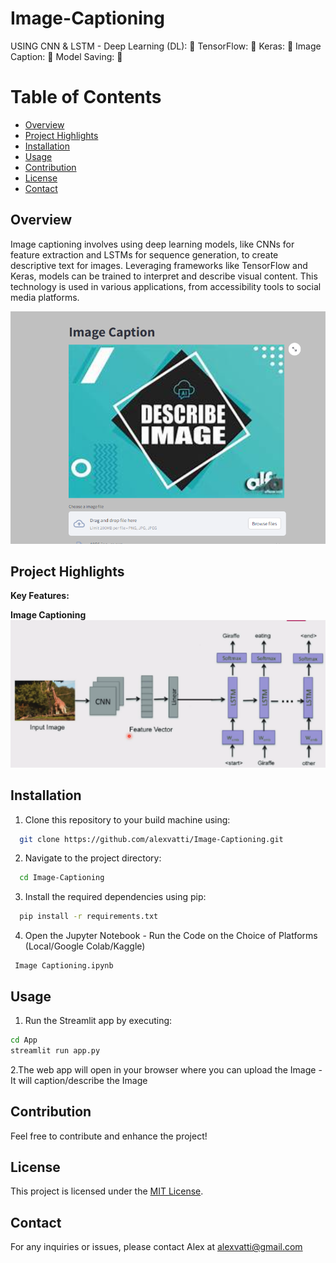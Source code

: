 # Image-Captioning

USING CNN & LSTM - Deep Learning (DL): 🤖
TensorFlow: 🔧
Keras: 🧩
Image Caption: 📝
Model Saving: 💾

# Table of Contents

- [Overview](#overview)
- [Project Highlights](#Project-Highlights)
- [Installation](#Installation)
- [Usage](#Usage)
- [Contribution](#contribution)
- [License](#license)
- [Contact](#contact)

## Overview 
Image captioning involves using deep learning models, like CNNs for feature extraction and LSTMs for sequence generation, to create descriptive text for images. 
Leveraging frameworks like TensorFlow and Keras, models can be trained to interpret and describe visual content. 
This technology is used in various applications, from accessibility tools to social media platforms.

![](App-View.png)

## Project Highlights

**Key Features:**

**Image Captioning**
![](Image-Caption.png)

## Installation

1. Clone this repository to your build machine using:

```bash
  git clone https://github.com/alexvatti/Image-Captioning.git
```
2. Navigate to the project directory:

```bash
  cd Image-Captioning
```
3. Install the required dependencies using pip:

```bash
  pip install -r requirements.txt
```

4. Open the Jupyter Notebook - Run the Code on the Choice of Platforms (Local/Google Colab/Kaggle)

```   
 Image Captioning.ipynb
```
## Usage

1. Run the Streamlit app by executing:
```bash
cd App
streamlit run app.py
```

2.The web app will open in your browser where you can upload the Image - It will caption/describe the Image

## Contribution

Feel free to contribute and enhance the project!

## License
This project is licensed under the [MIT License](LICENSE).

## Contact
For any inquiries or issues, please contact Alex at alexvatti@gmail.com
